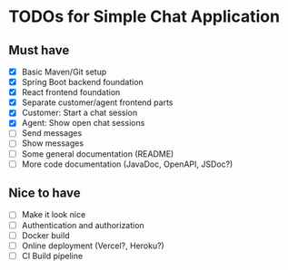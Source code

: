 # TODOs for Simple Chat Application
## Must have
- [x] Basic Maven/Git setup
- [x] Spring Boot backend foundation
- [x] React frontend foundation
- [x] Separate customer/agent frontend parts
- [x] Customer: Start a chat session
- [x] Agent: Show open chat sessions
- [ ] Send messages
- [ ] Show messages
- [ ] Some general documentation (README)
- [ ] More code documentation (JavaDoc, OpenAPI, JSDoc?)

## Nice to have
- [ ] Make it look nice
- [ ] Authentication and authorization
- [ ] Docker build
- [ ] Online deployment (Vercel?, Heroku?)
- [ ] CI Build pipeline
